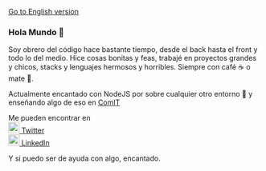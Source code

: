 [Go to English version](README_en.md)

### Hola Mundo 👋

Soy obrero del código hace bastante tiempo, desde el back hasta el front y todo lo del medio. Hice cosas bonitas y feas, trabajé en proyectos grandes y chicos, stacks y lenguajes hermosos y horribles. Siempre con café ☕ o mate 🧉.

Actualmente encantado con NodeJS por sobre cualquier otro entorno 💚 y enseñando algo de eso en [ComIT](https://www.comunidadit.org/)

Me pueden encontrar en <br>
<a href="https://twitter.com/RicardoSegretin">
<img alt="Twitter Ricardo Segretin" width="22px" src="https://icongr.am/fontawesome/twitter.svg?size=128&color=70c8ff" /> Twitter
</a>
<br>
<a href="https://www.linkedin.com/in/ricardosegretin/">
<img alt="LinkedIn Ricardo Segretin" width="22px" src="https://icongr.am/fontawesome/linkedin.svg?size=128&color=70c8ff" /> LinkedIn
</a>

Y si puedo ser de ayuda con algo, encantado.
